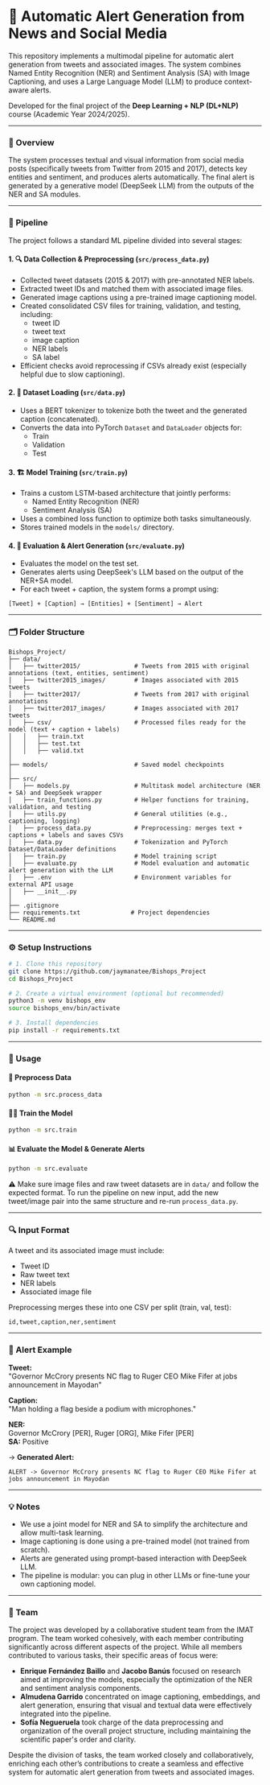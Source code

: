 # 📢 Automatic Alert Generation from News and Social Media

This repository implements a multimodal pipeline for automatic alert generation from tweets and associated images. The system combines Named Entity Recognition (NER) and Sentiment Analysis (SA) with Image Captioning, and uses a Large Language Model (LLM) to produce context-aware alerts.

Developed for the final project of the **Deep Learning + NLP (DL+NLP)** course (Academic Year 2024/2025).

---

### 🧠 Overview

The system processes textual and visual information from social media posts (specifically tweets from Twitter from 2015 and 2017), detects key entities and sentiment, and produces alerts automatically. The final alert is generated by a generative model (DeepSeek LLM) from the outputs of the NER and SA modules.

---

### 🔄 Pipeline

The project follows a standard ML pipeline divided into several stages:

#### 1. 🔍 Data Collection & Preprocessing (`src/process_data.py`)
- Collected tweet datasets (2015 & 2017) with pre-annotated NER labels.
- Extracted tweet IDs and matched them with associated image files.
- Generated image captions using a pre-trained image captioning model.
- Created consolidated CSV files for training, validation, and testing, including:
  - tweet ID  
  - tweet text  
  - image caption  
  - NER labels  
  - SA label  
- Efficient checks avoid reprocessing if CSVs already exist (especially helpful due to slow captioning).

#### 2. 🧩 Dataset Loading (`src/data.py`)
- Uses a BERT tokenizer to tokenize both the tweet and the generated caption (concatenated).
- Converts the data into PyTorch `Dataset` and `DataLoader` objects for:
  - Train  
  - Validation  
  - Test

#### 3. 🏗️ Model Training (`src/train.py`)
- Trains a custom LSTM-based architecture that jointly performs:
  - Named Entity Recognition (NER)  
  - Sentiment Analysis (SA)
- Uses a combined loss function to optimize both tasks simultaneously.
- Stores trained models in the `models/` directory.

#### 4. 🧪 Evaluation & Alert Generation (`src/evaluate.py`)
- Evaluates the model on the test set.
- Generates alerts using DeepSeek's LLM based on the output of the NER+SA model.
- For each tweet + caption, the system forms a prompt using:

```
[Tweet] + [Caption] → [Entities] + [Sentiment] → Alert
```

---

### 🗂 Folder Structure

```
Bishops_Project/
├── data/
│   ├── twitter2015/               # Tweets from 2015 with original annotations (text, entities, sentiment)
│   ├── twitter2015_images/        # Images associated with 2015 tweets
│   ├── twitter2017/               # Tweets from 2017 with original annotations
│   ├── twitter2017_images/        # Images associated with 2017 tweets
│   ├── csv/                       # Processed files ready for the model (text + caption + labels)
│   │   ├── train.txt
│   │   ├── test.txt
│   │   ├── valid.txt
│
├── models/                        # Saved model checkpoints
│
├── src/
│   ├── models.py                  # Multitask model architecture (NER + SA) and DeepSeek wrapper
│   ├── train_functions.py         # Helper functions for training, validation, and testing
│   ├── utils.py                   # General utilities (e.g., captioning, logging)
│   ├── process_data.py            # Preprocessing: merges text + captions + labels and saves CSVs
│   ├── data.py                    # Tokenization and PyTorch Dataset/DataLoader definitions
│   ├── train.py                   # Model training script
│   ├── evaluate.py                # Model evaluation and automatic alert generation with the LLM
│   ├── .env                       # Environment variables for external API usage
│   ├── __init__.py
│
├── .gitignore
├── requirements.txt              # Project dependencies
└── README.md
```

---

### ⚙️ Setup Instructions

```bash
# 1. Clone this repository
git clone https://github.com/jaymanatee/Bishops_Project
cd Bishops_Project

# 2. Create a virtual environment (optional but recommended)
python3 -m venv bishops_env
source bishops_env/bin/activate

# 3. Install dependencies
pip install -r requirements.txt
```

---

### 🚀 Usage

#### 🔧 Preprocess Data
```bash
python -m src.process_data
```

#### 🏋️‍♂️ Train the Model
```bash
python -m src.train
```

#### 📊 Evaluate the Model & Generate Alerts
```bash
python -m src.evaluate
```

⚠️ Make sure image files and raw tweet datasets are in `data/` and follow the expected format.
To run the pipeline on new input, add the new tweet/image pair into the same structure and re-run `process_data.py`.

---

### 🔍 Input Format

A tweet and its associated image must include:
- Tweet ID
- Raw tweet text
- NER labels
- Associated image file

Preprocessing merges these into one CSV per split (train, val, test):

```csv
id,tweet,caption,ner,sentiment
```

---

### 📎 Alert Example

**Tweet:**  
"Governor McCrory presents NC flag to Ruger CEO Mike Fifer at jobs announcement in Mayodan"

**Caption:**  
"Man holding a flag beside a podium with microphones."

**NER:**  
Governor McCrory [PER], Ruger [ORG], Mike Fifer [PER]  
**SA:** Positive

→ **Generated Alert:**  
```
ALERT -> Governor McCrory presents NC flag to Ruger CEO Mike Fifer at jobs announcement in Mayodan
```

---

### 💡 Notes

- We use a joint model for NER and SA to simplify the architecture and allow multi-task learning.
- Image captioning is done using a pre-trained model (not trained from scratch).
- Alerts are generated using prompt-based interaction with DeepSeek LLM.
- The pipeline is modular: you can plug in other LLMs or fine-tune your own captioning model.

---

### 👥 Team

The project was developed by a collaborative student team from the IMAT program. The team worked cohesively, with each member contributing significantly across different aspects of the project. While all members contributed to various tasks, their specific areas of focus were:

- **Enrique Fernández Baillo** and **Jacobo Banús** focused on research aimed at improving the models, especially the optimization of the NER and sentiment analysis components.
- **Almudena Garrido** concentrated on image captioning, embeddings, and alert generation, ensuring that visual and textual data were effectively integrated into the pipeline.
- **Sofía Negueruela** took charge of the data preprocessing and organization of the overall project structure, including maintaining the scientific paper's order and clarity.

Despite the division of tasks, the team worked closely and collaboratively, enriching each other’s contributions to create a seamless and effective system for automatic alert generation from tweets and associated images.
